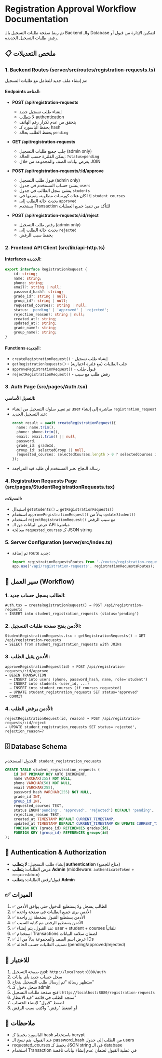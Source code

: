 # Registration Approval Workflow Documentation

تم ربط صفحة طلبات التسجيل بالـ Backend والـ Database لتمكين الإدارة من قبول أو رفض طلبات التسجيل الجديدة.

## 📋 ملخص التعديلات

### 1. Backend Routes (server/src/routes/registration-requests.ts)
تم إنشاء ملف جديد للتعامل مع طلبات التسجيل:

#### Endpoints المتاحة:

- **POST /api/registration-requests**
  - إنشاء طلب تسجيل جديد
  - لا يتطلب authentication
  - يتحقق من عدم تكرار رقم الهاتف
  - يحفظ الباسورد كـ hash
  - يحفظ الطلب بحالة `pending`

- **GET /api/registration-requests**
  - جلب جميع طلبات التسجيل (admin only)
  - يمكن الفلترة حسب الحالة: `?status=pending`
  - يعرض بيانات الصف والمجموعة من خلال JOIN

- **POST /api/registration-requests/:id/approve**
  - قبول طلب التسجيل (admin only)
  - ينشئ حساب المستخدم في جدول `users`
  - ينشئ سجل الطالب في جدول `students`
  - إذا كان هناك كورسات مطلوبة، يضيفها في `student_courses`
  - يحدث حالة الطلب إلى `approved`
  - يستخدم Transaction للتأكد من تنفيذ جميع العمليات

- **POST /api/registration-requests/:id/reject**
  - رفض طلب التسجيل (admin only)
  - يحدث حالة الطلب إلى `rejected`
  - يحفظ سبب الرفض

### 2. Frontend API Client (src/lib/api-http.ts)

#### Interfaces الجديدة:
```typescript
export interface RegistrationRequest {
    id: string;
    name: string;
    phone: string;
    email?: string | null;
    password_hash?: string;
    grade_id?: string | null;
    group_id?: string | null;
    requested_courses?: string | null;
    status: 'pending' | 'approved' | 'rejected';
    rejection_reason?: string | null;
    created_at?: string;
    updated_at?: string;
    grade_name?: string;
    group_name?: string;
}
```

#### Functions الجديدة:
- `createRegistrationRequest()` - إنشاء طلب تسجيل
- `getRegistrationRequests()` - جلب الطلبات (مع فلترة اختيارية)
- `approveRegistrationRequest()` - قبول طلب
- `rejectRegistrationRequest()` - رفض طلب مع سبب

### 3. Auth Page (src/pages/Auth.tsx)

#### التعديل الأساسي:
- تم تغيير سلوك التسجيل من إنشاء user مباشرة إلى إنشاء `registration_request`
- عند التسجيل الجديد:
  ```typescript
  const result = await createRegistrationRequest({
    name: name.trim(),
    phone: phone.trim(),
    email: email.trim() || null,
    password,
    grade_id: gradeId,
    group_id: selectedGroup || null,
    requested_courses: selectedCourses.length > 0 ? selectedCourses : undefined,
  });
  ```
- رسالة النجاح تخبر المستخدم أن طلبه قيد المراجعة

### 4. Registration Requests Page (src/pages/StudentRegistrationRequests.tsx)

#### التعديلات:
- استبدال `getStudents()` بـ `getRegistrationRequests()`
- استخدام `approveRegistrationRequest()` بدلاً من `updateStudent()`
- استخدام `rejectRegistrationRequest()` مع سبب الرفض
- عرض البيانات من الـ API مباشرة
- معالجة `requested_courses` كـ JSON string

### 5. Server Configuration (server/src/index.ts)
- تم إضافة route جديد:
  ```typescript
  import registrationRequestsRoutes from './routes/registration-requests';
  app.use('/api/registration-requests', registrationRequestsRoutes);
  ```

## 🔄 سير العمل (Workflow)

### 1. الطالب يسجل حساب جديد:
```
Auth.tsx → createRegistrationRequest() → POST /api/registration-requests
→ INSERT into student_registration_requests (status='pending')
```

### 2. الأدمن يفتح صفحة طلبات التسجيل:
```
StudentRegistrationRequests.tsx → getRegistrationRequests() → GET /api/registration-requests
→ SELECT from student_registration_requests with JOINs
```

### 3. الأدمن يقبل الطلب:
```
approveRegistrationRequest(id) → POST /api/registration-requests/:id/approve
→ BEGIN TRANSACTION
  → INSERT into users (phone, password_hash, name, role='student')
  → INSERT into students (user_id, ...)
  → INSERT into student_courses (if courses requested)
  → UPDATE student_registration_requests SET status='approved'
→ COMMIT
```

### 4. الأدمن يرفض الطلب:
```
rejectRegistrationRequest(id, reason) → POST /api/registration-requests/:id/reject
→ UPDATE student_registration_requests SET status='rejected', rejection_reason=?
```

## 🗄️ Database Schema

الجدول المستخدم: `student_registration_requests`

```sql
CREATE TABLE student_registration_requests (
    id INT PRIMARY KEY AUTO_INCREMENT,
    name VARCHAR(255) NOT NULL,
    phone VARCHAR(50) NOT NULL,
    email VARCHAR(255),
    password_hash VARCHAR(255) NOT NULL,
    grade_id INT,
    group_id INT,
    requested_courses TEXT,
    status ENUM('pending', 'approved', 'rejected') DEFAULT 'pending',
    rejection_reason TEXT,
    created_at TIMESTAMP DEFAULT CURRENT_TIMESTAMP,
    updated_at TIMESTAMP DEFAULT CURRENT_TIMESTAMP ON UPDATE CURRENT_TIMESTAMP,
    FOREIGN KEY (grade_id) REFERENCES grades(id),
    FOREIGN KEY (group_id) REFERENCES groups(id)
);
```

## 🔐 Authentication & Authorization

- إنشاء طلب التسجيل: **لا يتطلب authentication** (متاح للجميع)
- عرض الطلبات: **يتطلب Admin** (middleware: `authenticateToken` + `requireAdmin`)
- قبول/رفض الطلبات: **يتطلب Admin**

## ✅ الميزات

1. ✅ الطالب يسجل ولا يستطيع الدخول حتى يوافق الأدمن
2. ✅ الأدمن يرى جميع الطلبات في صفحة واحدة
3. ✅ الأدمن يستطيع القبول بضغطة زر واحدة
4. ✅ الأدمن يستطيع الرفض مع كتابة السبب
5. ✅ عند القبول، يتم إنشاء user + student + courses تلقائياً
6. ✅ استخدام Transactions لضمان سلامة البيانات
7. ✅ عرض اسم الصف والمجموعة بدلاً من الـ IDs
8. ✅ تصنيف الطلبات حسب الحالة (pending/approved/rejected)

## 🧪 للاختبار

1. افتح صفحة التسجيل: `http://localhost:8080/auth`
2. سجل حساب جديد بأي بيانات
3. ستظهر رسالة "تم إرسال طلب التسجيل بنجاح"
4. سجل دخول كـ admin
5. افتح صفحة طلبات التسجيل: `http://localhost:8080/registration-requests`
6. ستجد الطلب في قائمة "قيد الانتظار"
7. اضغط "قبول" لإنشاء الحساب
8. أو اضغط "رفض" واكتب سبب الرفض

## 📝 ملاحظات

- الباسورد يحفظ كـ hash باستخدام bcrypt
- عند القبول، يتم نسخ الـ password_hash من الطلب إلى جدول users
- requested_courses يحفظ كـ JSON string في الـ database
- استخدام Transaction في عملية القبول لضمان عدم إنشاء بيانات ناقصة
